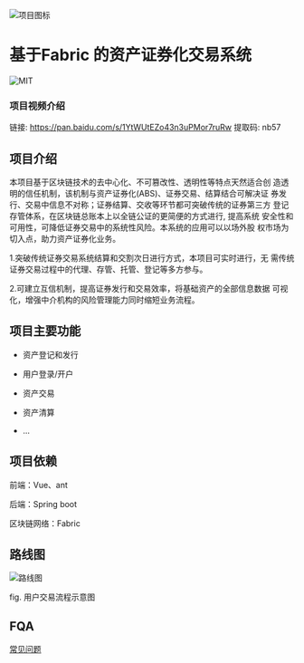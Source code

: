![项目图标](https://cdn.jsdelivr.net/gh/zjianfa/Picture/20200413200441.jpg)


# 基于Fabric 的资产证券化交易系统

![MIT](https://img.shields.io/badge/license-MIT-green)

### 项目视频介绍

链接: https://pan.baidu.com/s/1YtWUtEZo43n3uPMor7ruRw 提取码: nb57 

## 项目介绍

本项目基于区块链技术的去中心化、不可篡改性、透明性等特点天然适合创 造透明的信任机制，该机制与资产证券化(ABS)、证券交易、结算结合可解决证 券发行、交易中信息不对称；证券结算、交收等环节都可突破传统的证券第三方 登记存管体系，在区块链总账本上以全链公证的更简便的方式进行, 提高系统 安全性和可用性，可降低证券交易中的系统性风险。本系统的应用可以以场外股 权市场为切入点，助力资产证券化业务。 

1.突破传统证券交易系统结算和交割次日进行方式，本项目可实时进行，无 需传统证券交易过程中的代理、存管、托管、登记等多方参与。 

2.可建立互信机制，提高证券发行和交易效率，将基础资产的全部信息数据 可视化，增强中介机构的风险管理能力同时缩短业务流程。 


## 项目主要功能

* 资产登记和发行

* 用户登录/开户

* 资产交易

* 资产清算

* ...

## 项目依赖


前端：Vue、ant

后端：Spring boot

区块链网络：Fabric


## 路线图

![路线图](https://cdn.jsdelivr.net/gh/zjianfa/Picture/20200413202159.png)

fig. 用户交易流程示意图



## FQA

[常见问题](https://github.com/zjianfa/ABS-and-Fabric/issues)

